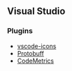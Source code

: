 ## Visual Studio
### Plugins
- [vscode-icons](vscode:extension/vscode-icons-team.vscode-icons)
- [Protobuff](https://marketplace.visualstudio.com/items?itemName=zxh404.vscode-proto3)
- [CodeMetrics](https://marketplace.visualstudio.com/items?itemName=kisstkondoros.vscode-codemetrics)